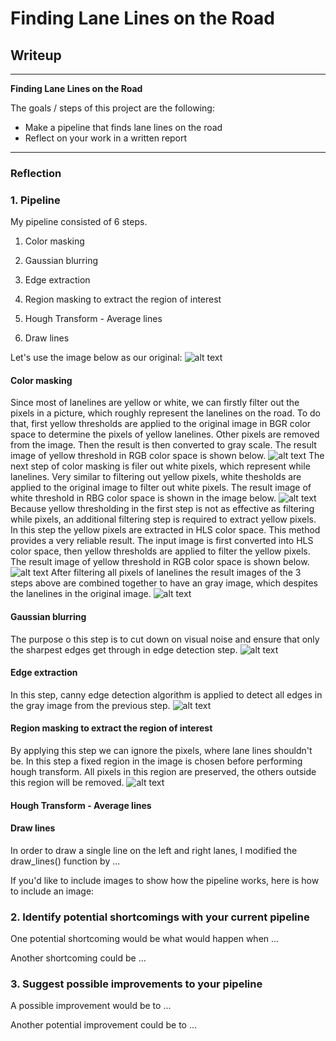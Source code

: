 # **Finding Lane Lines on the Road** 

## Writeup

---

**Finding Lane Lines on the Road**

The goals / steps of this project are the following:
* Make a pipeline that finds lane lines on the road
* Reflect on your work in a written report


[//]: # (Image References)

[image1]: ./test_images/solidYellowCurve.jpg "solidYellowCurve"
[image2]: ./test_images/rgb_y.jpg "rgb_y"
[image3]: ./test_images/rgb_w.jpg "rgb_w"
[image4]: ./test_images/hls_y.jpg "hls_y"
[image5]: ./test_images/color_threshold.jpg "color_threshold"
[image6]: ./test_images/Gassian_Blur.jpg "Gassian_Blur"
[image7]: ./test_images/Canny_Edges.jpg "Canny_Edges"
[image8]: ./test_images/Region_Of_Interest.jpg "Region_Of_Interest"


---

### Reflection

### 1. Pipeline

My pipeline consisted of 6 steps. 

1. Color masking

2. Gaussian blurring 

3. Edge extraction

4. Region masking to extract the region of interest 

5. Hough Transform - Average lines

6. Draw lines

Let's use the image below as our original:
![alt text][image1]

#### Color masking

Since most of lanelines are yellow or white, we can firstly filter out the pixels in a picture, which roughly represent the lanelines on the road.
To do that, first yellow thresholds are applied to the original image in BGR color space to determine the pixels of yellow lanelines. Other pixels are removed from the image.
Then the result is then converted to gray scale. The result image of yellow threshold in RGB color space is shown below.
![alt text][image2]
The next step of color masking is filer out white pixels, which represent while lanelines. Very similar to filtering out yellow pixels, white thesholds are applied to the original image
to filter out white pixels. The result image of white threshold in RBG color space is shown in the image below.
![alt text][image3]
Because yellow thresholding in the first step is not as effective as filtering while pixels, an additional filtering step is required to extract yellow pixels. In this step the yellow pixels are 
extracted in HLS color space. This method provides a very reliable result. The input image is first converted into HLS color space, then yellow thresholds are applied to filter the yellow pixels.
The result image of yellow threshold in RGB color space is shown below.
![alt text][image4]
After filtering all pixels of lanelines the result images of the 3 steps above are combined together to have an gray image, which despites the lanelines in the original image.
![alt text][image5]

#### Gaussian blurring

The purpose o this step is to cut down on visual noise and ensure that only the sharpest edges get through in edge detection step.
![alt text][image6]

#### Edge extraction
In this step, canny edge detection algorithm is applied to detect all edges in the gray image from the previous step.
![alt text][image7]

#### Region masking to extract the region of interest
By applying this step we can ignore the pixels, where lane lines shouldn't be. In this step a fixed region in the image is chosen before performing hough transform. All pixels in
this region are preserved, the others outside this region will be removed.
![alt text][image8]



#### Hough Transform - Average lines

#### Draw lines




In order to draw a single line on the left and right lanes, I modified the draw_lines() function by ...

If you'd like to include images to show how the pipeline works, here is how to include an image: 




### 2. Identify potential shortcomings with your current pipeline


One potential shortcoming would be what would happen when ... 

Another shortcoming could be ...


### 3. Suggest possible improvements to your pipeline

A possible improvement would be to ...

Another potential improvement could be to ...
